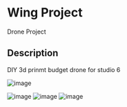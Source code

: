 # Wing Project

Drone Project 

## Description

DIY 3d prinmt budget drone for studio 6

![image](https://user-images.githubusercontent.com/53206563/175236682-40b29d21-5ebb-4007-8492-88a8baef9f31.png)

![image](https://user-images.githubusercontent.com/53206563/175236945-88297e97-3720-4789-bab8-07cb349bb0fe.png)
![image](https://user-images.githubusercontent.com/53206563/175236978-a134e915-d7cd-49c3-a2ea-528cb4ad279c.png)
![image](https://user-images.githubusercontent.com/53206563/175236993-be06bbd2-b844-4609-8e5d-a7c366986c00.png)


